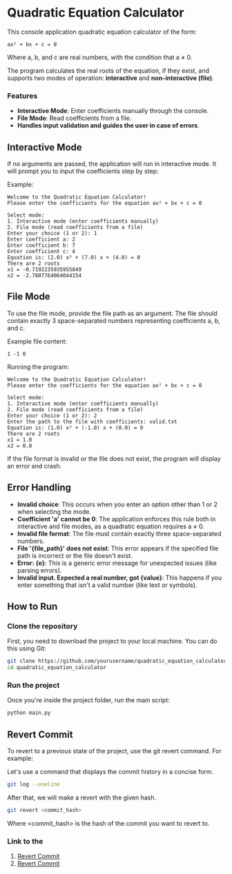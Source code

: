 # Quadratic Equation Calculator

This console application quadratic equation calculator of the form:

```
ax² + bx + c = 0
```

Where a, b, and c are real numbers, with the condition that a ≠ 0.

The program calculates the real roots of the equation, if they exist, and supports two modes of operation: **interactive** and **non-interactive (file)**.


### Features

- **Interactive Mode**: Enter coefficients manually through the console. 
- **File Mode**: Read coefficients from a file. 
- **Handles input validation and guides the user in case of errors**.

## Interactive Mode

If no arguments are passed, the application will run in interactive mode. It will prompt you to input the coefficients step by step:

Example:

```
Welcome to the Quadratic Equation Calculator!
Please enter the coefficients for the equation ax² + bx + c = 0

Select mode:
1. Interactive mode (enter coefficients manually)
2. File mode (read coefficients from a file)
Enter your choice (1 or 2): 1
Enter coefficient a: 2
Enter coefficient b: 7
Enter coefficient c: 4
Equation is: (2.0) x² + (7.0) x + (4.0) = 0
There are 2 roots
x1 = -0.7192235935955849
x2 = -2.7807764064044154
```

## File Mode

To use the file mode, provide the file path as an argument. The file should contain exactly 3 space-separated numbers representing coefficients a, b, and c.

Example file content:

```
1 -1 0

```

Running the program:

```
Welcome to the Quadratic Equation Calculator!
Please enter the coefficients for the equation ax² + bx + c = 0

Select mode:
1. Interactive mode (enter coefficients manually)
2. File mode (read coefficients from a file)
Enter your choice (1 or 2): 2
Enter the path to the file with coefficients: valid.txt
Equation is: (1.0) x² + (-1.0) x + (0.0) = 0
There are 2 roots
x1 = 1.0
x2 = 0.0
```

If the file format is invalid or the file does not exist, the program will display an error and crash.

## Error Handling

- **Invalid choice**: This occurs when you enter an option other than 1 or 2 when selecting the mode.
- **Coefficient 'a' cannot be 0**: The application enforces this rule both in interactive and file modes, as a quadratic equation requires a ≠ 0.
- **Invalid file format**: The file must contain exactly three space-separated numbers.
- **File '{file_path}' does not exist**: This error appears if the specified file path is incorrect or the file doesn't exist.
- **Error: {e}**: This is a generic error message for unexpected issues (like parsing errors).
- **Invalid input. Expected a real number, got {value}**: This happens if you enter something that isn't a valid number (like text or symbols).

## How to Run

### Clone the repository

First, you need to download the project to your local machine. You can do this using Git:

```bash
git clone https://github.com/yourusername/quadratic_equation_calculator.git
cd quadratic_equation_calculator
```

### Run the project

Once you're inside the project folder, run the main script:

```bash 
python main.py
```

## Revert Commit

To revert to a previous state of the project, use the git revert command. For example:

Let's use a command that displays the commit history in a concise form.

```bash
git log --oneline
```
After that, we will make a revert with the given hash.

```bash
git revert <commit_hash>
```
Where <commit_hash> is the hash of the commit you want to revert to.

### Link to the 
1. [Revert Commit](https://github.com/hinoneko/quadratic-equation-calculator/commit/2614c4046913591d014f4d91faf6b4f7b09521ba)
2. [Revert Commit](https://github.com/hinoneko/quadratic-equation-calculator/commit/2920ca11b2f492f13c802afe686a2c99a5cde2c1)